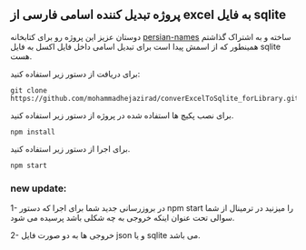 ## پروژه تبدیل کننده اسامی فارسی از excel به فایل sqlite

دوستان عزیز این پروژه رو برای کتابخانه [persian-names](https://) ساخته و به اشتراک گذاشتم همینطور که از اسمش پیدا است برای تبدیل اسامی داخل فایل اکسل به فایل sqlite هست.

برای دریافت از دستور زیر استفاده کنید:

```console
git clone https://github.com/mohammadhejazirad/converExcelToSqlite_forLibrary.git
```

برای نصب پکیچ ها استفاده شده در پروژه از دستور زیر استفاده کنید.

```console
npm install
```

برای اجرا از دستور زیر استفاده کنید.

```console
npm start
```

### new update:

1- در بروزرسانی جدید شما برای اجرا که دستور npm start را میزنید در ترمینال از شما سوالی تحت عنوان اینکه خروجی به چه شکلی باشد پرسیده می شود.

2- خروجی ها به دو صورت فایل json و یا sqlite می باشد.
